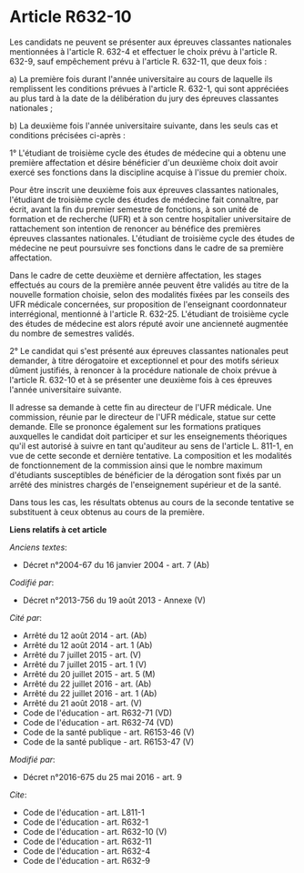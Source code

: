 # Article R632-10

Les candidats ne peuvent se présenter aux épreuves classantes nationales mentionnées à l'article R. 632-4 et effectuer le
choix prévu à l'article R. 632-9, sauf empêchement prévu à l'article R. 632-11, que deux fois : 

a) La première fois durant l'année universitaire au cours de laquelle ils remplissent les conditions prévues à l'article R.
632-1, qui sont appréciées au plus tard à la date de la délibération du jury des épreuves classantes nationales ; 

b) La deuxième fois l'année universitaire suivante, dans les seuls cas et conditions précisées ci-après : 

1° L'étudiant de troisième cycle des études de médecine qui a obtenu une première affectation et désire bénéficier d'un
deuxième choix doit avoir exercé ses fonctions dans la discipline acquise à l'issue du premier choix. 

Pour être inscrit une deuxième fois aux épreuves classantes nationales, l'étudiant de troisième cycle des études de médecine
fait connaître, par écrit, avant la fin du premier semestre de fonctions, à son unité de formation et de recherche (UFR) et à
son centre hospitalier universitaire de rattachement son intention de renoncer au bénéfice des premières épreuves classantes
nationales. L'étudiant de troisième cycle des études de médecine ne peut poursuivre ses fonctions dans le cadre de sa
première affectation. 

Dans le cadre de cette deuxième et dernière affectation, les stages effectués au cours de la première année peuvent être
validés au titre de la nouvelle formation choisie, selon des modalités fixées par les conseils des UFR médicale concernées,
sur proposition de l'enseignant coordonnateur interrégional, mentionné à l'article R. 632-25. L'étudiant de troisième cycle
des études de médecine est alors réputé avoir une ancienneté augmentée du nombre de semestres validés. 

2° Le candidat qui s'est présenté aux épreuves classantes nationales peut demander, à titre dérogatoire et exceptionnel et
pour des motifs sérieux dûment justifiés, à renoncer à la procédure nationale de choix prévue à l'article R. 632-10 et à se
présenter une deuxième fois à ces épreuves l'année universitaire suivante. 

Il adresse sa demande à cette fin au directeur de l'UFR médicale. Une commission, réunie par le directeur de l'UFR médicale,
statue sur cette demande. Elle se prononce également sur les formations pratiques auxquelles le candidat doit participer et
sur les enseignements théoriques qu'il est autorisé à suivre en tant qu'auditeur au sens de l'article L. 811-1, en vue de
cette seconde et dernière tentative. La composition et les modalités de fonctionnement de la commission ainsi que le nombre
maximum d'étudiants susceptibles de bénéficier de la dérogation sont fixés par un arrêté des ministres chargés de
l'enseignement supérieur et de la santé. 

Dans tous les cas, les résultats obtenus au cours de la seconde tentative se substituent à ceux obtenus au cours de la
première.

**Liens relatifs à cet article**

_Anciens textes_:

  - Décret n°2004-67 du 16 janvier 2004 - art. 7 (Ab)

_Codifié par_:

  - Décret n°2013-756 du 19 août 2013 -  Annexe (V)

_Cité par_:

  - Arrêté du 12 août 2014 - art. (Ab)
  - Arrêté du 12 août 2014 - art. 1 (Ab)
  - Arrêté du 7 juillet 2015 - art. (V)
  - Arrêté du 7 juillet 2015 - art. 1 (V)
  - Arrêté du 20 juillet 2015 - art. 5 (M)
  - Arrêté du 22 juillet 2016 - art. (Ab)
  - Arrêté du 22 juillet 2016 - art. 1 (Ab)
  - Arrêté du 21 août 2018 - art. (V)
  - Code de l'éducation - art. R632-71 (VD)
  - Code de l'éducation - art. R632-74 (VD)
  - Code de la santé publique - art. R6153-46 (V)
  - Code de la santé publique - art. R6153-47 (V)

_Modifié par_:

  - Décret n°2016-675 du 25 mai 2016 - art. 9

_Cite_:

  - Code de l'éducation - art. L811-1
  - Code de l'éducation - art. R632-1
  - Code de l'éducation - art. R632-10 (V)
  - Code de l'éducation - art. R632-11
  - Code de l'éducation - art. R632-4
  - Code de l'éducation - art. R632-9
